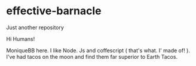 # effective-barnacle
Just another repository


Hi Humans!

MoniqueBB here. I like Node. Js and coffescript ( that's what. I' made of! ). I've had tacos on the moon and find them far superior to Earth Tacos.
